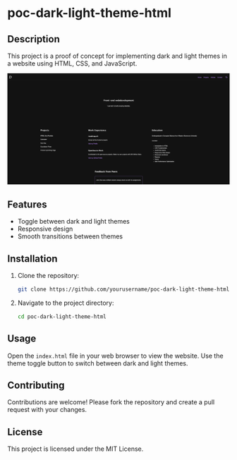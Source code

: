 # poc-dark-light-theme-html

## Description

This project is a proof of concept for implementing dark and light themes in a website using HTML, CSS, and JavaScript.

![Screenshot](screenshot.png)

## Features

- Toggle between dark and light themes
- Responsive design
- Smooth transitions between themes

## Installation

1. Clone the repository:
   ```sh
   git clone https://github.com/yourusername/poc-dark-light-theme-html.git
   ```
2. Navigate to the project directory:
   ```sh
   cd poc-dark-light-theme-html
   ```

## Usage

Open the `index.html` file in your web browser to view the website. Use the theme toggle button to switch between dark and light themes.

## Contributing

Contributions are welcome! Please fork the repository and create a pull request with your changes.

## License

This project is licensed under the MIT License.
